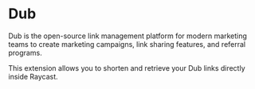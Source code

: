 # Dub

Dub is the open-source link management platform for modern marketing teams to create marketing campaigns, link sharing features, and referral programs.

This extension allows you to shorten and retrieve your Dub links directly inside Raycast.
